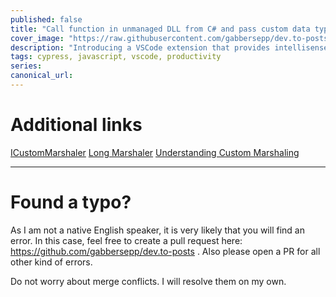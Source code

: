 ```yaml
---
published: false
title: "Call function in unmanaged DLL from C# and pass custom data types [Marshal]"
cover_image: "https://raw.githubusercontent.com/gabbersepp/dev.to-posts/master/blog-posts/net-internals/marshal-example/assets/header.jpg"
description: "Introducing a VSCode extension that provides intellisense for cypress fixture file paths"
tags: cypress, javascript, vscode, productivity
series:
canonical_url:
---
```


# Additional links
[ICustomMarshaler](https://docs.microsoft.com/de-de/dotnet/api/system.runtime.interopservices.icustommarshaler)
[Long Marshaler](https://limbioliong.wordpress.com/2013/11/23/example-custom-marshaler-the-long-marshaler/)
[Understanding Custom Marshaling](https://limbioliong.wordpress.com/2013/11/03/understanding-custom-marshaling-part-1/)

----

# Found a typo?
As I am not a native English speaker, it is very likely that you will find an error. In this case, feel free to create a pull request here: https://github.com/gabbersepp/dev.to-posts . Also please open a PR for all other kind of errors.

Do not worry about merge conflicts. I will resolve them on my own. 
